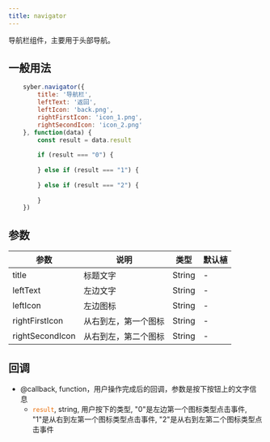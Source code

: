 ```yaml
---
title: navigator
---
```


导航栏组件，主要用于头部导航。

## 一般用法
```javascript
    syber.navigator({
        title: '导航栏',
        leftText: '返回',
        leftIcon: 'back.png',
        rightFirstIcon: 'icon_1.png',
        rightSecondIcon: 'icon_2.png'
    }, function(data) {
        const result = data.result
        
        if (result === "0") {
            
        } else if (result === "1") {
            
        } else if (result === "2") {
            
        }
    })
```

## 参数
| 参数 | 说明 | 类型 | 默认植 |
| --  | -- | -- | -- |
| title | 标题文字 | String | -
| leftText | 左边文字 | String | -
| leftIcon | 左边图标 | String | -
| rightFirstIcon | 从右到左，第一个图标 | String | -
| rightSecondIcon | 从右到左，第二个图标 | String | -

## 回调
- @callback, function，用户操作完成后的回调，参数是按下按钮上的文字信息
    + <code><font color='#e96900'>result</font></code>, string, 用户按下的类型,  "0"是左边第一个图标类型点击事件, "1"是从右到左第一个图标类型点击事件, "2"是从右到左第二个图标类型点击事件

